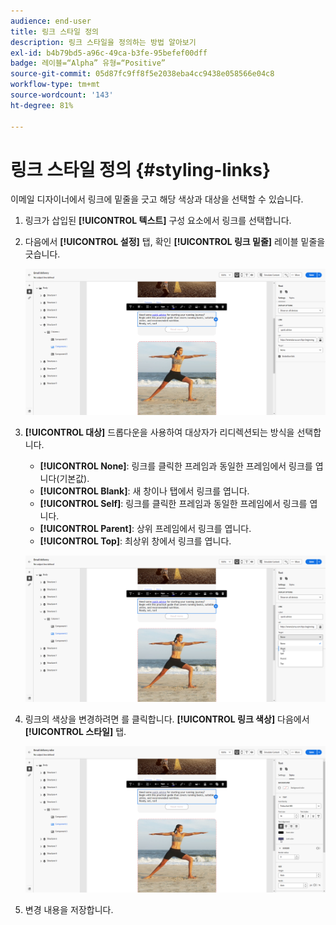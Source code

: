 ```yaml
---
audience: end-user
title: 링크 스타일 정의
description: 링크 스타일을 정의하는 방법 알아보기
exl-id: b4b79bd5-a96c-49ca-b3fe-95befef00dff
badge: 레이블=“Alpha” 유형=“Positive”
source-git-commit: 05d87fc9ff8f5e2038eba4cc9438e058566e04c8
workflow-type: tm+mt
source-wordcount: '143'
ht-degree: 81%

---
```



# 링크 스타일 정의 {#styling-links}

이메일 디자이너에서 링크에 밑줄을 긋고 해당 색상과 대상을 선택할 수 있습니다.

1. 링크가 삽입된 **[!UICONTROL 텍스트]** 구성 요소에서 링크를 선택합니다.

1. 다음에서 **[!UICONTROL 설정]** 탭, 확인 **[!UICONTROL 링크 밑줄]** 레이블 밑줄을 긋습니다.

   ![](assets/link_1.png)

1. **[!UICONTROL 대상]** 드롭다운을 사용하여 대상자가 리디렉션되는 방식을 선택합니다.

   * **[!UICONTROL None]**: 링크를 클릭한 프레임과 동일한 프레임에서 링크를 엽니다(기본값).
   * **[!UICONTROL Blank]**: 새 창이나 탭에서 링크를 엽니다.
   * **[!UICONTROL Self]**: 링크를 클릭한 프레임과 동일한 프레임에서 링크를 엽니다.
   * **[!UICONTROL Parent]**: 상위 프레임에서 링크를 엽니다.
   * **[!UICONTROL Top]**: 최상위 창에서 링크를 엽니다.

   ![](assets/link_2.png)

1. 링크의 색상을 변경하려면 를 클릭합니다. **[!UICONTROL 링크 색상]** 다음에서 **[!UICONTROL 스타일]** 탭.

   ![](assets/link_3.png)

1. 변경 내용을 저장합니다.
